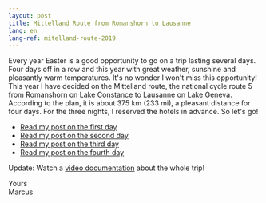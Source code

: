 ```yaml
---
layout: post
title: Mittelland Route from Romanshorn to Lausanne
lang: en
lang-ref: mitelland-route-2019
---
```


Every year Easter is a good opportunity to go on a trip lasting several days. Four days off in a row and this year with great weather, sunshine and pleasantly warm temperatures. It's no wonder I won't miss this opportunity! This year I have decided on the Mittelland route, the national cycle route 5 from Romanshorn on Lake Constance to Lausanne on Lake Geneva. According to the plan, it is about 375 km (233 mi), a pleasant distance for four days. For the three nights, I reserved the hotels in advance. So let's go!

- [Read my post on the first day](/en/tour/2019/04/19/Mittelland-Route-Day-1/)
- [Read my post on the second day](/en/tour/2019/04/20/Mittelland-Route-Day-2/)
- [Read my post on the third day](/en/tour/2019/04/21/Mittelland-Route-Day-3/)
- [Read my post on the fourth day](/en/tour/2019/04/22/Mittelland-Route-Day-4/)

Update: Watch a [video documentation](/en/tour/2019/04/27/Mittelland-Route-Video/) about the whole trip!

Yours  
Marcus
